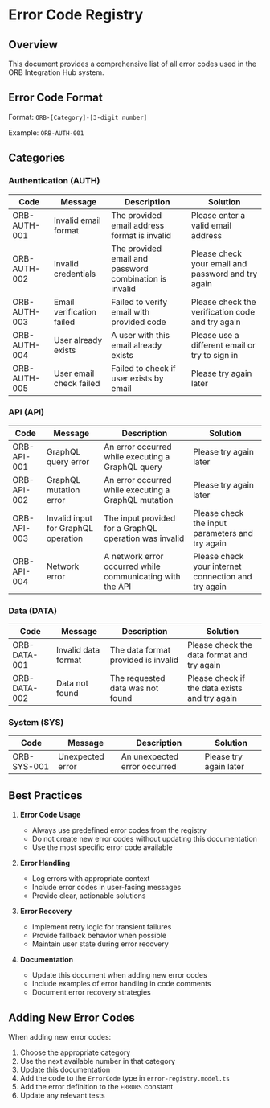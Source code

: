 # Error Code Registry

## Overview
This document provides a comprehensive list of all error codes used in the ORB Integration Hub system.

## Error Code Format
Format: `ORB-[Category]-[3-digit number]`

Example: `ORB-AUTH-001`

## Categories

### Authentication (AUTH)
| Code | Message | Description | Solution |
|------|---------|-------------|-----------|
| ORB-AUTH-001 | Invalid email format | The provided email address format is invalid | Please enter a valid email address |
| ORB-AUTH-002 | Invalid credentials | The provided email and password combination is invalid | Please check your email and password and try again |
| ORB-AUTH-003 | Email verification failed | Failed to verify email with provided code | Please check the verification code and try again |
| ORB-AUTH-004 | User already exists | A user with this email already exists | Please use a different email or try to sign in |
| ORB-AUTH-005 | User email check failed | Failed to check if user exists by email | Please try again later |

### API (API)
| Code | Message | Description | Solution |
|------|---------|-------------|-----------|
| ORB-API-001 | GraphQL query error | An error occurred while executing a GraphQL query | Please try again later |
| ORB-API-002 | GraphQL mutation error | An error occurred while executing a GraphQL mutation | Please try again later |
| ORB-API-003 | Invalid input for GraphQL operation | The input provided for a GraphQL operation was invalid | Please check the input parameters and try again |
| ORB-API-004 | Network error | A network error occurred while communicating with the API | Please check your internet connection and try again |

### Data (DATA)
| Code | Message | Description | Solution |
|------|---------|-------------|-----------|
| ORB-DATA-001 | Invalid data format | The data format provided is invalid | Please check the data format and try again |
| ORB-DATA-002 | Data not found | The requested data was not found | Please check if the data exists and try again |

### System (SYS)
| Code | Message | Description | Solution |
|------|---------|-------------|-----------|
| ORB-SYS-001 | Unexpected error | An unexpected error occurred | Please try again later |

## Best Practices

1. **Error Code Usage**
   - Always use predefined error codes from the registry
   - Do not create new error codes without updating this documentation
   - Use the most specific error code available

2. **Error Handling**
   - Log errors with appropriate context
   - Include error codes in user-facing messages
   - Provide clear, actionable solutions

3. **Error Recovery**
   - Implement retry logic for transient failures
   - Provide fallback behavior when possible
   - Maintain user state during error recovery

4. **Documentation**
   - Update this document when adding new error codes
   - Include examples of error handling in code comments
   - Document error recovery strategies

## Adding New Error Codes

When adding new error codes:
1. Choose the appropriate category
2. Use the next available number in that category
3. Update this documentation
4. Add the code to the `ErrorCode` type in `error-registry.model.ts`
5. Add the error definition to the `ERRORS` constant
6. Update any relevant tests 